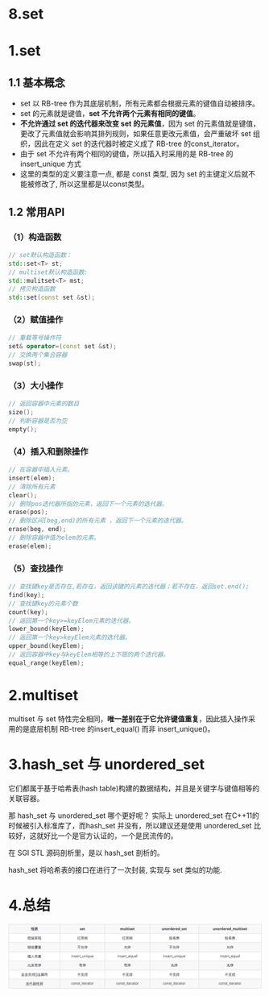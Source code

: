 # 8.set

# 1.set

## 1.1 基本概念

- set 以 RB-tree 作为其底层机制，所有元素都会根据元素的键值⾃动被排序。
- set 的元素就是键值，**set 不允许两个元素有相同的键值**。
- **不允许通过 set 的迭代器来改变 set 的元素值**，因为 set 的元素值就是键值，更改了元素值就会影响其排列规则，如果任意更改元素值，会严重破坏 set 组织，因此在定义 set 的迭代器时被定义成了 RB-tree 的const\_iterator。
- 由于 set 不允许有两个相同的键值，所以插⼊时采⽤的是 RB-tree 的 insert\_unique ⽅式
- 这⾥的类型的定义要注意⼀点, 都是 const 类型, 因为 set 的主键定义后就不能被修改了, 所以这⾥都是以const类型。

## 1.2 常用API

### （1）构造函数

```cpp
// set默认构造函数：
std::set<T> st;
// multiset默认构造函数: 
std::mulitset<T> mst; 
// 拷贝构造函数
std::set(const set &st);
```

### （2）赋值操作

```cpp
// 重载等号操作符
set& operator=(const set &st);
// 交换两个集合容器
swap(st);
```

### （3）大小操作

```cpp
// 返回容器中元素的数目
size();
// 判断容器是否为空
empty();
```

### （4）插入和删除操作

```cpp
// 在容器中插入元素。
insert(elem);
// 清除所有元素
clear();
// 删除pos迭代器所指的元素，返回下一个元素的迭代器。
erase(pos);
// 删除区间[beg,end)的所有元素 ，返回下一个元素的迭代器。
erase(beg, end);
// 删除容器中值为elem的元素。
erase(elem);
```

### （5）查找操作

```cpp
// 查找键key是否存在,若存在，返回该键的元素的迭代器；若不存在，返回set.end();
find(key);
// 查找键key的元素个数
count(key);
// 返回第一个key>=keyElem元素的迭代器。
lower_bound(keyElem);
// 返回第一个key>keyElem元素的迭代器。
upper_bound(keyElem);
// 返回容器中key与keyElem相等的上下限的两个迭代器。
equal_range(keyElem);
```

# 2.multiset

multiset 与 set 特性完全相同，**唯⼀差别在于它允许键值重复**，因此插⼊操作采⽤的是底层机制 RB-tree 的insert\_equal() ⽽⾮ insert\_unique()。

# 3.hash\_set 与 unordered\_set

它们都属于基于哈希表(hash table)构建的数据结构，并且是关键字与键值相等的关联容器。

那 hash\_set 与 unordered\_set 哪个更好呢？ 实际上 unordered\_set 在C++11的时候被引⼊标准库了，⽽hash\_set 并没有，所以建议还是使⽤ unordered\_set ⽐较好，这就好⽐⼀个是官⽅认证的，⼀个是⺠流传的。

在 SGI STL 源码剖析⾥，是以 hash\_set 剖析的。

hash\_set 将哈希表的接口在进⾏了⼀次封装, 实现与 set 类似的功能.

# 4.总结

![](image/blsvkd83bp_vZXVdN552U.png)
